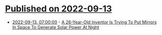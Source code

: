 # [Published on 2022-09-13](index.md)

* [2022-09-13, 07:00:00](https://hardware.slashdot.org/story/22/09/12/2249215/a-26-year-old-inventor-is-trying-to-put-mirrors-in-space-to-generate-solar-power-at-night?utm_source=rss1.0mainlinkanon&utm_medium=feed) - [A 26-Year-Old Inventor Is Trying To Put Mirrors In Space To Generate Solar Power At Night](https://hardware.slashdot.org/story/22/09/12/2249215/a-26-year-old-inventor-is-trying-to-put-mirrors-in-space-to-generate-solar-power-at-night?utm_source=rss1.0mainlinkanon&utm_medium=feed)
